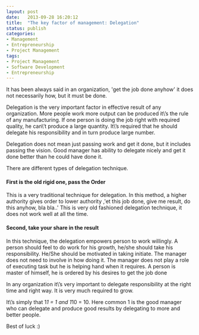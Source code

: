 ```yaml
---
layout: post
date:   2013-09-28 16:20:12
title:  "The key factor of management: Delegation" 
status: publish
categories: 
- Management
- Entrepreneurship
- Project Management
tags:
- Project Management
- Software Development
- Entrepreneurship
---
```


It has been always said in an organization, \'get the job done anyhow\' it does not necessarily how, but it must be done.

Delegation is the very important factor in effective result of any organization. More people work more output can be produced it\’s the rule of any manufacturing. If one person is doing the job right with required quality, he can\’t produce a large quantity. It\’s required that he should delegate his responsibility and in turn produce large number.

Delegation does not mean just passing work and get it done, but it includes passing the vision. Good manager has ability to delegate nicely and get it done better than he could have done it.

There are different types of delegation technique.

#### First is the old rigid one, pass the Order ####
This is a very traditional technique for delegation. In this method, a higher authority gives order to lower authority ,\'et this job done, give me result, do this anyhow, bla bla..\' This is very old fashioned delegation technique, it does not work well at all the time.

#### Second, take your share in the result #####
In this technique, the delegation empowers person to work willingly. A person should feel to do work for his growth, he/she should take his responsibility. He/She should be motivated in taking initiate. The manager does not need to involve in how doing it. The manager does not play a role of executing task but he is helping hand when it requires. A person is master of himself, he is ordered by his desires to get the job done

In any organization it\’s very important to delegate responsibility at the right time and right way. It is very much required to grow.

It\’s simply that 1*1 = 1 and 1*10 = 10. Here common 1 is the good manager who can delegate and produce good results by delegating to more and better people.

Best of luck :)